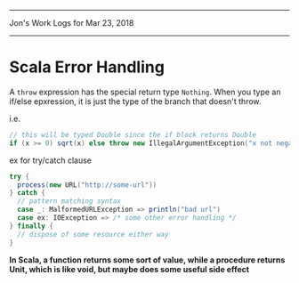 *****************************************************************

Jon's Work Logs for Mar 23, 2018

*****************************************************************
 
# Scala Error Handling

A `throw` expression has the special return type `Nothing`.  When you type an if/else epxression, it is just the type of the branch that doesn't throw.  

i.e. 
```scala
// this will be typed Double since the if block returns Double
if (x >= 0) sqrt(x) else throw new IllegalArgumentException("x not negative")
```

ex for try/catch clause

```scala
try {
  process(new URL("http://some-url"))
} catch {
  // pattern matching syntax
  case _: MalformedURLException => println("bad url")
  case ex: IOException => /* some other error handling */
} finally {
  // dispose of some resource either way
}
```

**In Scala, a function returns some sort of value, while a procedure returns Unit, which is like void, but maybe does some useful side effect**